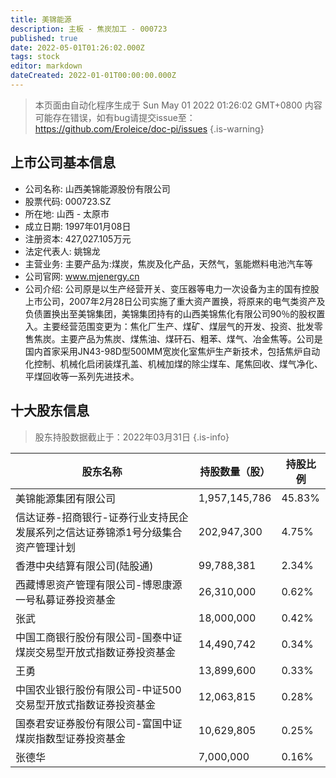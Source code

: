 ```yaml
---
title: 美锦能源
description: 主板 - 焦炭加工 - 000723
published: true
date: 2022-05-01T01:26:02.000Z
tags: stock
editor: markdown
dateCreated: 2022-01-01T00:00:00.000Z
---
```


> 本页面由自动化程序生成于 Sun May 01 2022 01:26:02 GMT+0800
> 内容可能存在错误，如有bug请提交issue至：https://github.com/Eroleice/doc-pi/issues
{.is-warning}

## 上市公司基本信息
- 公司名称: 山西美锦能源股份有限公司
- 股票代码: 000723.SZ
- 所在地: 山西 - 太原市
- 成立日期: 1997年01月08日
- 注册资本: 427,027.105万元
- 法定代表人: 姚锦龙
- 主营业务: 主要产品为:煤炭，焦炭及化产品，天然气，氢能燃料电池汽车等
- 公司官网: www.mjenergy.cn
- 公司介绍: 公司原是以生产经营开关、变压器等电力一次设备为主的国有控股上市公司，2007年2月28日公司实施了重大资产置换，将原来的电气类资产及负债置换出至美锦集团，美锦集团持有的山西美锦焦化有限公司90％的股权置入。主要经营范围变更为：焦化厂生产、煤矿、煤层气的开发、投资、批发零售焦炭。主要产品为焦炭、煤焦油、煤矸石、粗苯、煤气、冶金焦等。公司是国内首家采用JN43-98D型500MM宽炭化室焦炉生产新技术，包括焦炉自动化控制、机械化启闭装煤孔盖、机械加煤的除尘煤车、尾焦回收、煤气净化、平煤回收等一系列先进技术。


## 十大股东信息
> 股东持股数据截止于：2022年03月31日
{.is-info}

| 股东名称 | 持股数量（股） | 持股比例 |
| --- | --- | --- |
| 美锦能源集团有限公司 | 1,957,145,786 | 45.83% |
| 信达证券-招商银行-证券行业支持民企发展系列之信达证券锦添1号分级集合资产管理计划 | 202,947,300 | 4.75% |
| 香港中央结算有限公司(陆股通) | 99,788,381 | 2.34% |
| 西藏博恩资产管理有限公司-博恩康源一号私募证券投资基金 | 26,310,000 | 0.62% |
| 张武 | 18,000,000 | 0.42% |
| 中国工商银行股份有限公司-国泰中证煤炭交易型开放式指数证券投资基金 | 14,490,742 | 0.34% |
| 王勇 | 13,899,600 | 0.33% |
| 中国农业银行股份有限公司-中证500交易型开放式指数证券投资基金 | 12,063,815 | 0.28% |
| 国泰君安证券股份有限公司-富国中证煤炭指数型证券投资基金 | 10,629,805 | 0.25% |
| 张德华 | 7,000,000 | 0.16% |




